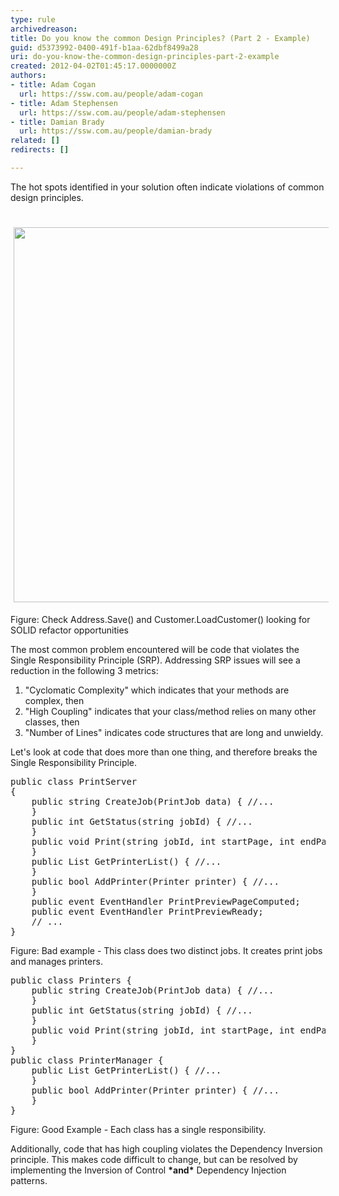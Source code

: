 ```yaml
---
type: rule
archivedreason: 
title: Do you know the common Design Principles? (Part 2 - Example)
guid: d5373992-0400-491f-b1aa-62dbf8499a28
uri: do-you-know-the-common-design-principles-part-2-example
created: 2012-04-02T01:45:17.0000000Z
authors:
- title: Adam Cogan
  url: https://ssw.com.au/people/adam-cogan
- title: Adam Stephensen
  url: https://ssw.com.au/people/adam-stephensen
- title: Damian Brady
  url: https://ssw.com.au/people/damian-brady
related: []
redirects: []

---
```



The hot spots identified in your solution often indicate violations of common design principles.
<br><excerpt class='endintro'></excerpt><br>
​<img src="/SoftwareDevelopment/RulestobetterArchitectureandCodeReview/PublishingImages/CodeMetrics_3.png" alt="" style="margin&#58;5px;width&#58;600px;" /><div class="ssw-rteStyle-FigureNormal">Figure&#58; Check Address.Save() and Customer.LoadCustomer() looking for SOLID refactor opportunities</div>
<p>The most common problem encountered will be code that violates the Single Responsibility Principle (SRP). Addressing SRP issues will see a reduction in the following 3 metrics&#58;</p>
<ol><li>&quot;Cyclomatic Complexity&quot; which indicates that your methods are complex, then</li>
<li>&quot;High Coupling&quot; indicates that your class/method relies on many other classes, then</li>
<li>&quot;Number of Lines&quot; indicates code structures that are long and unwieldy.</li></ol>
<p>Let's look at code that does more than one thing, and therefore breaks the Single Responsibility Principle.</p>
<pre class="ssw-rteStyle-CodeArea">public class PrintServer 
&#123;
    public string CreateJob(PrintJob data) &#123; //...
    &#125;
    public int GetStatus(string jobId) &#123; //...
    &#125;
    public void Print(string jobId, int startPage, int endPage) &#123; //...
    &#125;
    public List GetPrinterList() &#123; //...
    &#125;
    public bool AddPrinter(Printer printer) &#123; //...
    &#125;
    public event EventHandler PrintPreviewPageComputed;
    public event EventHandler PrintPreviewReady;
    // ...
&#125;
</pre>
<div class="ssw-rteStyle-FigureBad">Figure&#58; Bad example - This class does two distinct jobs. It creates print jobs and manages printers.</div>
<pre class="ssw-rteStyle-CodeArea">public class Printers &#123;
    public string CreateJob(PrintJob data) &#123; //...
    &#125;
    public int GetStatus(string jobId) &#123; //...
    &#125;
    public void Print(string jobId, int startPage, int endPage) &#123; //...
    &#125;
&#125;
public class PrinterManager &#123;
    public List GetPrinterList() &#123; //...
    &#125;
    public bool AddPrinter(Printer printer) &#123; //...
    &#125;
&#125;
</pre>
<div class="ssw-rteStyle-FigureGood">Figure&#58; Good Example - Each class has a single responsibility.</div>
<p>Additionally, code that has high coupling violates the Dependency Inversion principle. This makes code difficult to change, but can be resolved by implementing the Inversion of Control <strong>*and*</strong> Dependency Injection patterns.</p>


